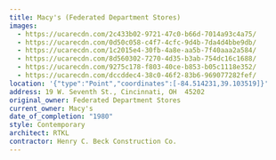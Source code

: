 ```yaml
---
title: Macy's (Federated Department Stores)
images:
  - https://ucarecdn.com/2c433b02-9721-47c0-b66d-7014a93c4a75/
  - https://ucarecdn.com/0d50c058-c4f7-4cfc-9d4b-7da4d4bbe9db/
  - https://ucarecdn.com/1c2015e4-30fb-4a8e-aa5b-7f40aaa2a584/
  - https://ucarecdn.com/8d560302-7270-4d35-b3ab-754dc16c1688/
  - https://ucarecdn.com/9275c178-f803-40ce-b853-b05c1118e352/
  - https://ucarecdn.com/dccddec4-38c0-46f2-83b6-969077282fef/
location: '{"type":"Point","coordinates":[-84.514231,39.103519]}'
address: 19 W. Seventh St., Cincinnati, OH  45202
original_owner: Federated Department Stores
current_owner: Macy's
date_of_completion: "1980"
style: Contemporary
architect: RTKL
contractor: Henry C. Beck Construction Co.
---
```

